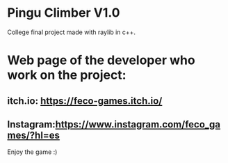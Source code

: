 # Pingu Climber V1.0
College final project made with raylib in c++.

# Web page of the developer who work on the project:
## itch.io: https://feco-games.itch.io/
## Instagram:https://www.instagram.com/feco_games/?hl=es

Enjoy the game :) 